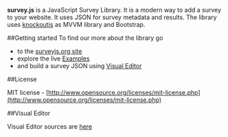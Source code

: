 **survey.js** is a JavaScript Survey Library. It is a modern way to add a survey to your website. It uses JSON for survey metadata and results.
The library uses  [knockoutjs](http://knockoutjs.com/) as MVVM library and Bootstrap.

##Getting started
To find our more about the library go
* to the [surveyjs.org site](http://surveyjs.org) 
* explore the live [Examples](http://surveyjs.org/examples/) 
* and build a survey JSON using [Visual Editor](http://surveyjs.org/builder/)

##License

MIT license - [http://www.opensource.org/licenses/mit-license.php](http://www.opensource.org/licenses/mit-license.php)

##Visual Editor

Visual Editor sources are [here](https://github.com/andrewtelnov/survey.js.editor)